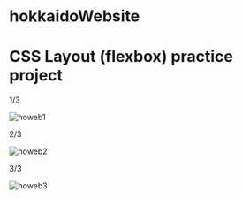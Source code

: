 # hokkaidoWebsite


<h1>CSS Layout (flexbox) practice project</h1>

1/3

![howeb1](https://user-images.githubusercontent.com/66684175/217844013-8b3d4e2d-56a0-4c85-b001-468e2d771c8b.PNG)


2/3

![howeb2](https://user-images.githubusercontent.com/66684175/217844027-5b292374-94ab-4bc6-9b65-b99c824dd2b3.PNG)


3/3

![howeb3](https://user-images.githubusercontent.com/66684175/217844414-b8ed217d-4f27-4eb9-b461-1f88e01025c5.PNG)

